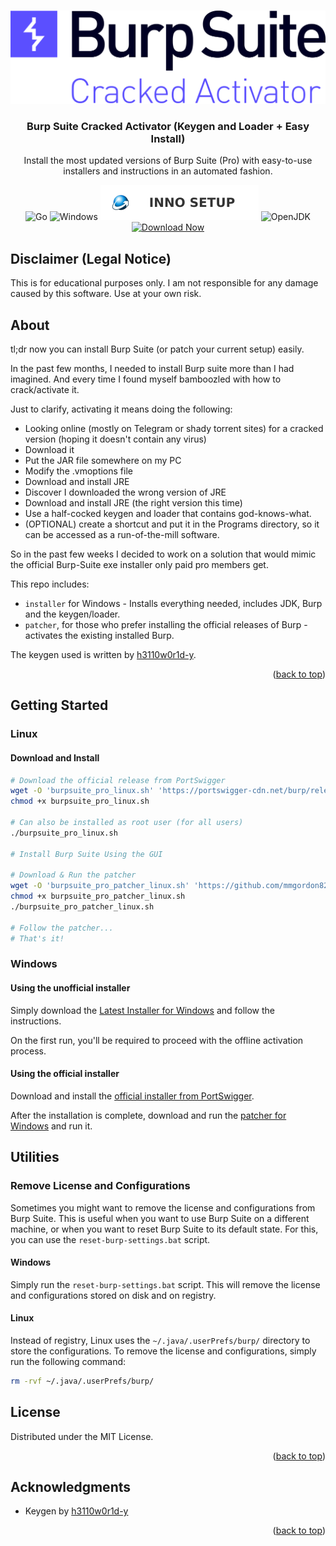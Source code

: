 <a id="readme-top"></a>

<br />
<div align="center">
  <a href="https://github.com/mmgordon82/BurpSuiteInstaller">
    <img src="readme-assets/title-logo.png" alt="Logo">
  </a>

<h3 align="center">Burp Suite Cracked Activator (Keygen and Loader + Easy Install)</h3>

  <p align="center">
    Install the most updated versions of Burp Suite (Pro) with easy-to-use installers and instructions in an automated fashion.
    <br />
  </p>

![Go](https://img.shields.io/badge/go-%2300ADD8.svg?style=for-the-badge&logo=go&logoColor=white)
![Windows](https://img.shields.io/badge/Windows-0078D6?style=for-the-badge&logo=windows&logoColor=white)
![Inno Setup](readme-assets/badge-inno-setup.svg)
![OpenJDK](https://img.shields.io/badge/OpenJDK-%23d47820.svg?style=for-the-badge&logo=openjdk&logoColor=white)
</br>
[![Download Now](https://img.shields.io/badge/-Download%20Now-5b4fff?style=for-the-badge&logo=github&logoColor=black)](https://github.com/mmgordon82/BurpSuiteInstaller/releases/latest)

</div>

## Disclaimer (Legal Notice)
This is for educational purposes only. I am not responsible for any damage caused by this software. Use at your own risk.


<!-- ABOUT THE PROJECT -->
## About
tl;dr now you can install Burp Suite (or patch your current setup) easily.

In the past few months, I needed to install Burp suite more than I had imagined. And every time I found myself bamboozled with how to crack/activate it.

Just to clarify, activating it means doing the following:
 - Looking online (mostly on Telegram or shady torrent sites) for a cracked version (hoping it doesn't contain any virus)
 - Download it
 - Put the JAR file somewhere on my PC
 - Modify the .vmoptions file
 - Download and install JRE
 - Discover I downloaded the wrong version of JRE
 - Download and install JRE (the right version this time)
 - Use a half-cocked keygen and loader that contains god-knows-what.
 - (OPTIONAL) create a shortcut and put it in the Programs directory, so it can be accessed as a run-of-the-mill software.

So in the past few weeks I decided to work on a solution that would mimic the official Burp-Suite exe installer only paid pro members get.

This repo includes:
 - `installer` for Windows - Installs everything needed, includes JDK, Burp and the keygen/loader.
 - `patcher`, for those who prefer installing the official releases of Burp - activates the existing installed Burp.

The keygen used is written by [h3110w0r1d-y](https://github.com/h3110w0r1d-y/BurpLoaderKeygen).

<p align="right">(<a href="#readme-top">back to top</a>)</p>


<!-- GETTING STARTED -->
## Getting Started

### Linux

#### Download and Install
```bash
# Download the official release from PortSwigger
wget -O 'burpsuite_pro_linux.sh' 'https://portswigger-cdn.net/burp/releases/download?product=pro&version=2023.10.1.1&type=Linux'
chmod +x burpsuite_pro_linux.sh

# Can also be installed as root user (for all users)
./burpsuite_pro_linux.sh

# Install Burp Suite Using the GUI

# Download & Run the patcher
wget -O 'burpsuite_pro_patcher_linux.sh' 'https://github.com/mmgordon82/BurpSuiteInstaller/releases/latest/download/burpsuite_pro_patcher_linux_generic.sh'
chmod +x burpsuite_pro_patcher_linux.sh
./burpsuite_pro_patcher_linux.sh

# Follow the patcher...
# That's it!
```

### Windows

#### Using the unofficial installer
Simply download the [Latest Installer for Windows](https://github.com/mmgordon82/BurpSuiteInstaller/releases/latest) and follow the instructions.

On the first run, you'll be required to proceed with the offline activation process.

#### Using the official installer
Download and install the [official installer from PortSwigger](https://portswigger-cdn.net/burp/releases/download?product=pro&version=2023.10.1.1&type=WindowsX64).

After the installation is complete, download and run the [patcher for Windows](https://github.com/mmgordon82/BurpSuiteInstaller/releases/latest) and run it.

## Utilities

### Remove License and Configurations
Sometimes you might want to remove the license and configurations from Burp Suite. This is useful when you want to use Burp Suite on a different machine, or when you want to reset Burp Suite to its default state. For this, you can use the `reset-burp-settings.bat` script.

#### Windows
Simply run the `reset-burp-settings.bat` script. This will remove the license and configurations stored on disk and on registry.

#### Linux
Instead of registry, Linux uses the `~/.java/.userPrefs/burp/` directory to store the configurations. To remove the license and configurations, simply run the following command:

```bash
rm -rvf ~/.java/.userPrefs/burp/
```

<!-- LICENSE -->
## License

Distributed under the MIT License.

<p align="right">(<a href="#readme-top">back to top</a>)</p>

<!-- ACKNOWLEDGMENTS -->
## Acknowledgments

* Keygen by [h3110w0r1d-y](https://github.com/h3110w0r1d-y/BurpLoaderKeygen)

<p align="right">(<a href="#readme-top">back to top</a>)</p>
